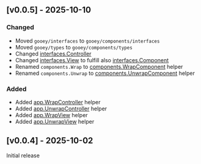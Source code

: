 
## [v0.0.5] - 2025-10-10

### Changed

- Moved `gooey/interfaces` to `gooey/components/interfaces`
- Moved `gooey/types` to `gooey/components/types`
- Changed [interfaces.Controller](/components/interfaces/Controller.go)
- Changed [interfaces.View](/components/interfaces/View.go) to fulfill also [interfaces.Component](/components/interfaces/Component.go)
- Renamed `components.Wrap` to [components.WrapComponent](/components/WrapComponent.go) helper
- Renamed `components.Unwrap` to [components.UnwrapComponent](/components/app/UnwrapComponent.go) helper

### Added

- Added [app.WrapController](/components/app/WrapController.go) helper
- Added [app.UnwrapController](/components/app/UnwrapController.go) helper
- Added [app.WrapView](/components/app/WrapView.go) helper
- Added [app.UnwrapView](/components/app/UnwrapView.go) helper

## [v0.0.4] - 2025-10-02

Initial release
